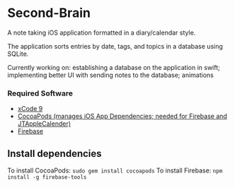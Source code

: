 # Second-Brain
A note taking iOS application formatted in a diary/calendar style.

The application sorts entries by date, tags, and topics in a database using SQLite.

Currently working on: establishing a database on the application in swift; implementing better UI with sending notes to the database; animations 

### Required Software

- <a href = "https://developer.apple.com/xcode/">xCode 9 </a>
- <a href = "https://guides.cocoapods.org/using/getting-started.html">CocoaPods (manages iOS App Dependencies; needed for Firebase and JTAppleCalender)</a>
- <a href = "https://firebase.google.com/">Firebase </a>

## Install dependencies
To install CocoaPods: `sudo gem install cocoapods`
To install Firebase: `npm install -g firebase-tools`
